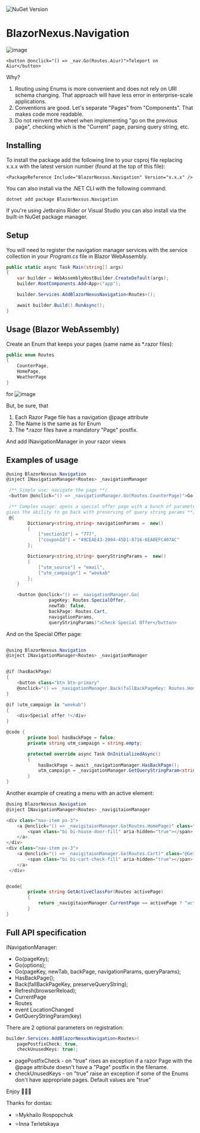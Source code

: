 ![NuGet Version](https://img.shields.io/nuget/v/BlazorNexsus.Navigation?link=https%3A%2F%2Fwww.nuget.org%2Fpackages%2FBlazorNexsus.Navigation%2F)

# BlazorNexus.Navigation
![image](https://github.com/user-attachments/assets/34d83f00-ab1f-4a55-89d2-9f5e7cf68a98)

```
<button @onclick="() => _nav.Go(Routes.Aiur)">Teleport on Aiur</button>
```

Why?
1. Routing using Enums is more convenient and does not rely on URI schema changing. That approach will have less error in enterprise-scale applications.
2. Conventions are good. Let's separate "Pages" from "Components". That makes code more readable.
3. Do not reinvent the wheel when implementing "go on the previous page", checking which is the "Current" page, parsing query string, etc.


## Installing

To install the package add the following line to your csproj file replacing x.x.x with the latest version number (found at the top of this file):

```
<PackageReference Include="BlazorNexsus.Navigation" Version="x.x.x" />
```

You can also install via the .NET CLI with the following command:

```
dotnet add package BlazorNexsus.Navigation
```

If you're using Jetbrains Rider or Visual Studio you can also install via the built-in NuGet package manager.

## Setup

You will need to register the navigation manager services with the service collection in your _Program.cs_ file in Blazor WebAssembly.

```c#
public static async Task Main(string[] args)
{
    var builder = WebAssemblyHostBuilder.CreateDefault(args);
    builder.RootComponents.Add<App>("app");

    builder.Services.AddBlazorNexusNavigation<Routes>();

    await builder.Build().RunAsync();
}
```

## Usage (Blazor WebAssembly)

Create an Enum that keeps your pages (same name as *.razor files):

```c#
public enum Routes
{
    CounterPage,
    HomePage,
    WeatherPage
}
```
for 
![image](https://github.com/user-attachments/assets/bb629ce6-e6f4-4510-86b1-0a68f9b9aff9)

But, be sure, that
1. Each Razor Page file has a navigation @page attribute
2. The Name is the same as for Enum
3. The *.razor files have a mandatory "Page" postfix. 

And add INavigationManager<Routes> in your razor views

## Examples of usage

```c#
@using BlazorNexsus.Navigation
@inject INavigationManager<Routes> _navigationManager

 /** Simple use: navigate the page **/
 <button @onclick="() => _navigationManager.Go(Routes.CounterPage)">Go Counter</button>

 /** Complex usage: opens a special offer page with a bunch of parameters,
gives the ability to go back with preserving of query string params **/
 @{
        Dictionary<string,string> navigationParams =  new()
        {
            ["sectionId"] = "777",
            ["couponId"] = "49CEAE43-2004-45D1-8716-6EA0EFC407AC"
        };

        Dictionary<string,string> queryStringParams =  new()
        {
            ["utm_source"] = "email",
            ["utm_campaign"] = "weekab"
        };
    }

    <button @onclick="() => _navigationManager.Go(
                pageKey: Routes.SpecialOffer,
                newTab: false,
                backPage: Routes.Cart, 
                navigationParams,
                queryStringParams)">Check Special Offer</button>
```

And on the Special Offer page:
```c#

@using BlazorNexsus.Navigation
@inject INavigationManager<Routes> _navigationManager


@if (hasBackPage)
{
    <button class="btn btn-primary"
    @onclick="() => _navigationManager.Back(fallBackPageKey: Routes.Home, preserveQueryString : true)">Go Back</button>
}

@if (utm_campaign is "weekab")
{
    <div>Special offer !</div>
}

@code {
        private bool hasBackPage = false;
        private string utm_campaign = string.empty;

        protected override async Task OnInitializedAsync()
        {
            hasBackPage = await _navigationManager.HasBackPage();
            utm_campaign = _navigationManager.GetQueryStringParam<string>("utm_campaign");
        }
}

```

Another example of creating a menu with an active element:
```c#
@using BlazorNexsus.Navigation
@inject INavigationManager<Routes> _navigitaionManager

<div class="nav-item px-3">
    <a @onclick="() => _navigitaionManager.Go(Routes.HomePage)" class="@GetActiveClassFor(Routes.HomePage) nav-link">
        <span class="bi bi-house-door-fill" aria-hidden="true"></span> Home
    </a>
</div>
<div class="nav-item px-3">
    <a @onclick="() => _navigitaionManager.Go(Routes.Cart)" class="@GetActiveClassFor(Routes.Cart) nav-link">
        <span class="bi bi-cart-check-fill" aria-hidden="true"></span> Cart
    </a>
 </div>


@code{
        private string GetActiveClassFor(Routes activePage)
        {
            return _navigitaionManager.CurrentPage == activePage ? "active" : string.Empty;
        }
}

```

## Full API specification
INavigationManager<T>:

* Go(pageKey);
* Go(options);
* Go(pageKey, newTab, backPage, navigationParams, queryParams);
* HasBackPage();
* Back(fallBackPageKey, preserveQueryString);
* Refresh(browserReload);
* CurrentPage
* Routes
* event LocationChanged
* GetQueryStringParam<T>(key)

There are 2 optional parameters on registration:

```c#
builder.Services.AddBlazorNexusNavigation<Routes>(
    pagePostfixCheck: true,
    checkUnusedKeys: true);
```

* pagePostfixCheck - on "true" rises an exception if a razor Page with the @page attribute doesn't have a "Page" postfix in the filename.
* checkUnusedKeys - on "true" raise an exception if some of the Enums don't have appropriate pages.
Default values are "true"

Enjoy 🍉🍉🍉

Thanks for dontas:

* ⭐Mykhailo Rospopchuk
* ⭐Іnna Terletskaya
